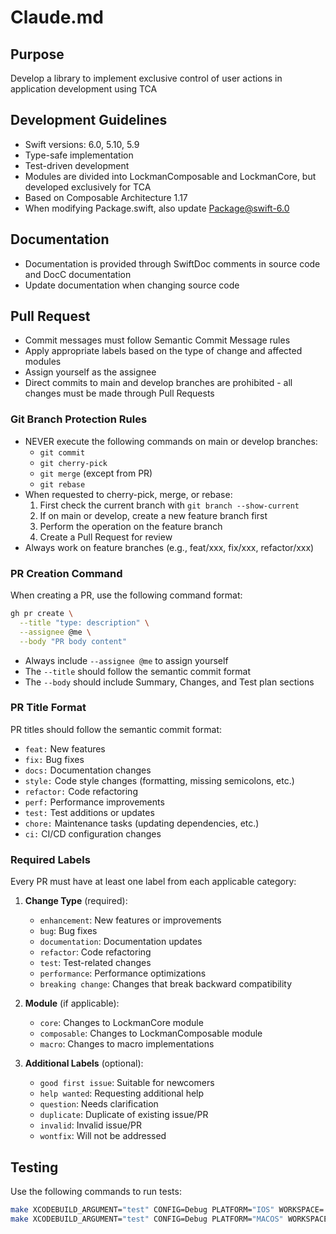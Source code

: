 # Claude.md

## Purpose
Develop a library to implement exclusive control of user actions in application development using TCA

## Development Guidelines
- Swift versions: 6.0, 5.10, 5.9
- Type-safe implementation
- Test-driven development
- Modules are divided into LockmanComposable and LockmanCore, but developed exclusively for TCA
- Based on Composable Architecture 1.17
- When modifying Package.swift, also update Package@swift-6.0

## Documentation
- Documentation is provided through SwiftDoc comments in source code and DocC documentation
- Update documentation when changing source code

## Pull Request
- Commit messages must follow Semantic Commit Message rules
- Apply appropriate labels based on the type of change and affected modules
- Assign yourself as the assignee
- Direct commits to main and develop branches are prohibited - all changes must be made through Pull Requests

### Git Branch Protection Rules
- NEVER execute the following commands on main or develop branches:
  - `git commit`
  - `git cherry-pick`
  - `git merge` (except from PR)
  - `git rebase`
- When requested to cherry-pick, merge, or rebase:
  1. First check the current branch with `git branch --show-current`
  2. If on main or develop, create a new feature branch first
  3. Perform the operation on the feature branch
  4. Create a Pull Request for review
- Always work on feature branches (e.g., feat/xxx, fix/xxx, refactor/xxx)

### PR Creation Command
When creating a PR, use the following command format:
```bash
gh pr create \
  --title "type: description" \
  --assignee @me \
  --body "PR body content"
```
- Always include `--assignee @me` to assign yourself
- The `--title` should follow the semantic commit format
- The `--body` should include Summary, Changes, and Test plan sections

### PR Title Format
PR titles should follow the semantic commit format:
- `feat:` New features
- `fix:` Bug fixes
- `docs:` Documentation changes
- `style:` Code style changes (formatting, missing semicolons, etc.)
- `refactor:` Code refactoring
- `perf:` Performance improvements
- `test:` Test additions or updates
- `chore:` Maintenance tasks (updating dependencies, etc.)
- `ci:` CI/CD configuration changes

### Required Labels
Every PR must have at least one label from each applicable category:

1. **Change Type** (required):
   - `enhancement`: New features or improvements
   - `bug`: Bug fixes
   - `documentation`: Documentation updates
   - `refactor`: Code refactoring
   - `test`: Test-related changes
   - `performance`: Performance optimizations
   - `breaking change`: Changes that break backward compatibility

2. **Module** (if applicable):
   - `core`: Changes to LockmanCore module
   - `composable`: Changes to LockmanComposable module
   - `macro`: Changes to macro implementations

3. **Additional Labels** (optional):
   - `good first issue`: Suitable for newcomers
   - `help wanted`: Requesting additional help
   - `question`: Needs clarification
   - `duplicate`: Duplicate of existing issue/PR
   - `invalid`: Invalid issue/PR
   - `wontfix`: Will not be addressed


## Testing
Use the following commands to run tests:
```bash
make XCODEBUILD_ARGUMENT="test" CONFIG=Debug PLATFORM="IOS" WORKSPACE=.github/package.xcworkspace xcodebuild
make XCODEBUILD_ARGUMENT="test" CONFIG=Debug PLATFORM="MACOS" WORKSPACE=.github/package.xcworkspace xcodebuild
```